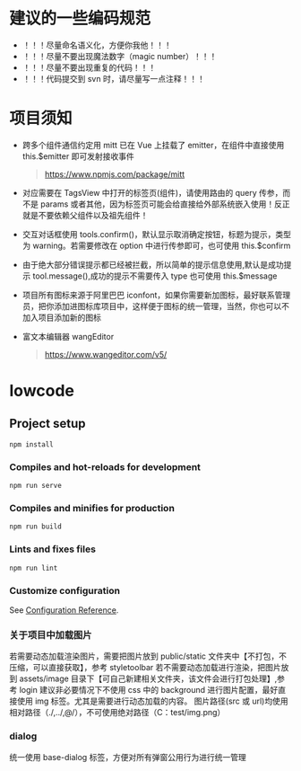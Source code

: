 # 建议的一些编码规范

- ！！！尽量命名语义化，方便你我他！！！
- ！！！尽量不要出现魔法数字（magic number）！！！
- ！！！尽量不要出现重复的代码！！！
- ！！！代码提交到 svn 时，请尽量写一点注释！！！

# 项目须知

- 跨多个组件通信约定用 mitt 已在 Vue 上挂载了 emitter，在组件中直接使用 this.$emitter 即可发射接收事件

  > https://www.npmjs.com/package/mitt

- 对应需要在 TagsView 中打开的标签页(组件)，请使用路由的 query 传参，而不是 params 或者其他，因为标签页可能会给直接给外部系统嵌入使用！反正就是不要依赖父组件以及祖先组件！

- 交互对话框使用 tools.confirm()，默认显示取消确定按钮，标题为提示，类型为 warning。若需要修改在 option 中进行传参即可，也可使用 this.$confirm
- 由于绝大部分错误提示都已经被拦截，所以简单的提示信息使用,默认是成功提示 tool.message(),成功的提示不需要传入 type 也可使用 this.$message
- 项目所有图标来源于阿里巴巴 iconfont，如果你需要新加图标，最好联系管理员，把你添加进图标库项目中，这样便于图标的统一管理，当然，你也可以不加入项目添加新的图标
- 富文本编辑器 wangEditor
  > https://www.wangeditor.com/v5/

# lowcode

## Project setup

```
npm install
```

### Compiles and hot-reloads for development

```
npm run serve
```

### Compiles and minifies for production

```
npm run build
```

### Lints and fixes files

```
npm run lint
```

### Customize configuration

See [Configuration Reference](https://cli.vuejs.org/config/).

### 关于项目中加载图片

若需要动态加载渲染图片，需要把图片放到 public/static 文件夹中【不打包，不压缩，可以直接获取】，参考 styletoolbar
若不需要动态加载进行渲染，把图片放到 assets/image 目录下【可自己新建相关文件夹，该文件会进行打包处理】,参考 login
建议非必要情况下不使用 css 中的 background 进行图片配置，最好直接使用 img 标签。尤其是需要进行动态加载的内容。
图片路径(src 或 url)均使用相对路径（./,../,@/），不可使用绝对路径（C：test/img.png）

### dialog

统一使用 base-dialog 标签，方便对所有弹窗公用行为进行统一管理
